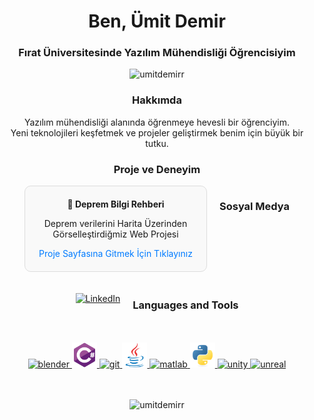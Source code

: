 <h1 align="center">Ben, Ümit Demir</h1>
<h3 align="center">Fırat Üniversitesinde Yazılım Mühendisliği Öğrencisiyim</h3>

<p align="center"> 
    <img src="https://komarev.com/ghpvc/?username=umitdemirr&label=Profile%20views&color=0e75b6&style=flat" alt="umitdemirr" width="100" /> 
</p>

<h3 align="center">Hakkımda</h3>
<p align="center" style="max-width: 600px; margin: auto;">
    Yazılım mühendisliği alanında öğrenmeye hevesli bir öğrenciyim.<br>Yeni teknolojileri keşfetmek ve projeler geliştirmek benim için büyük bir tutku.
</p>

<h3 align="center">Proje ve Deneyim</h3>
<div align="center" style="display: flex; flex-wrap: wrap; justify-content: center; gap: 20px; max-width: 800px; margin: auto;">
    <div style="border: 1px solid #ddd; border-radius: 10px; padding: 20px; width: 250px; text-align: center; background-color: #f9f9f9;">
        <strong>🔭 Deprem Bilgi Rehberi </strong>
        <p>Deprem verilerini Harita Üzerinden Görselleştirdiğmiz Web Projesi</p>
        <a href="https://github.com/umitdemirr/Deprem-Bilgi-Rehberi" target="_blank" style="text-decoration: none; color: #007bff;">Proje Sayfasına Gitmek İçin Tıklayınız</a>
    </div>
    
<h3 align="center">Sosyal Medya</h3>
<p align="center">
    <a href="https://www.linkedin.com/in/%C3%BCmitdemir/" target="_blank">
        <img src="https://img.icons8.com/ios-filled/50/000000/linkedin-circled.png" alt="LinkedIn" width="40" height="40"/>
    </a> 
</p>

<h3 align="center">Languages and Tools</h3>
<p align="center"> 
    <a href="https://www.blender.org/" target="_blank" rel="noreferrer"> 
        <img src="https://download.blender.org/branding/community/blender_community_badge_white.svg" alt="blender" width="40" height="40"/> 
    </a> 
    <a href="https://www.w3schools.com/cs/" target="_blank" rel="noreferrer"> 
        <img src="https://raw.githubusercontent.com/devicons/devicon/master/icons/csharp/csharp-original.svg" alt="csharp" width="40" height="40"/> 
    </a> 
    <a href="https://git-scm.com/" target="_blank" rel="noreferrer"> 
        <img src="https://www.vectorlogo.zone/logos/git-scm/git-scm-icon.svg" alt="git" width="40" height="40"/> 
    </a> 
    <a href="https://www.java.com" target="_blank" rel="noreferrer"> 
        <img src="https://raw.githubusercontent.com/devicons/devicon/master/icons/java/java-original.svg" alt="java" width="40" height="40"/> 
    </a> 
    <a href="https://www.mathworks.com/" target="_blank" rel="noreferrer"> 
        <img src="https://upload.wikimedia.org/wikipedia/commons/2/21/Matlab_Logo.png" alt="matlab" width="40" height="40"/> 
    </a> 
    <a href="https://www.python.org" target="_blank" rel="noreferrer"> 
        <img src="https://raw.githubusercontent.com/devicons/devicon/master/icons/python/python-original.svg" alt="python" width="40" height="40"/> 
    </a> 
    <a href="https://unity.com/" target="_blank" rel="noreferrer"> 
        <img src="https://www.vectorlogo.zone/logos/unity3d/unity3d-icon.svg" alt="unity" width="40" height="40"/> 
    </a> 
    <a href="https://unrealengine.com/" target="_blank" rel="noreferrer"> 
        <img src="https://raw.githubusercontent.com/kenangundogan/fontisto/036b7eca71aab1bef8e6a0518f7329f13ed62f6b/icons/svg/brand/unreal-engine.svg" alt="unreal" width="40" height="40"/> 
    </a> 
</p>

<p align="center">
    <img src="https://github-readme-stats.vercel.app/api/top-langs?username=umitdemirr&show_icons=true&locale=en&layout=compact" alt="umitdemirr" />
</p>
